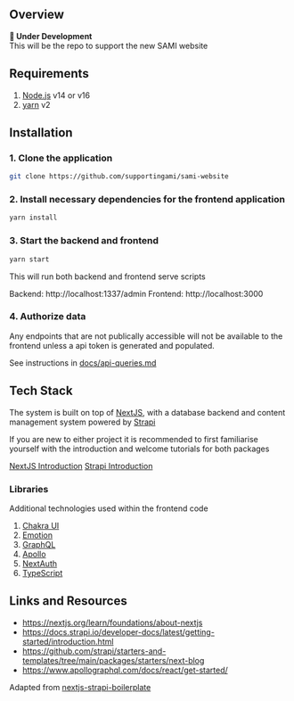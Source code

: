 ## Overview

**🚧 Under Development**  
This will be the repo to support the new SAMI website

## Requirements

1. [Node.js](https://nodejs.org/) v14 or v16
2. [yarn](https://yarnpkg.com/getting-started/install) v2

## Installation

### 1. Clone the application

```sh
git clone https://github.com/supportingami/sami-website
```

### 2. Install necessary dependencies for the frontend application

```sh
yarn install
```

### 3. Start the backend and frontend

```sh
yarn start
```

This will run both backend and frontend serve scripts

Backend: http://localhost:1337/admin
Frontend: http://localhost:3000

### 4. Authorize data

Any endpoints that are not publically accessible will not be available to the frontend unless a api token is generated and populated.

See instructions in [docs/api-queries.md](docs\api-queries.md)

## Tech Stack

The system is built on top of [NextJS](https://nextjs.org/), with a database backend and content management system powered by [Strapi](https://strapi.io/)

If you are new to either project it is recommended to first familiarise yourself with the introduction and welcome tutorials for both packages

[NextJS Introduction](https://nextjs.org/learn/foundations/about-nextjs)
[Strapi Introduction](https://docs.strapi.io/developer-docs/latest/getting-started/introduction.html)

### Libraries

Additional technologies used within the frontend code

1. [Chakra UI](https://chakra-ui.com/)
2. [Emotion](https://emotion.sh/)
3. [GraphQL](https://graphql.org/)
4. [Apollo](https://www.apollographql.com/)
5. [NextAuth](https://next-auth.js.org/)
6. [TypeScript](https://www.typescriptlang.org/)

## Links and Resources

- https://nextjs.org/learn/foundations/about-nextjs
- https://docs.strapi.io/developer-docs/latest/getting-started/introduction.html
- https://github.com/strapi/starters-and-templates/tree/main/packages/starters/next-blog
- https://www.apollographql.com/docs/react/get-started/

Adapted from [nextjs-strapi-boilerplate](https://github.com/ghoshnirmalya/nextjs-strapi-boilerplate)
